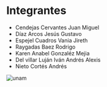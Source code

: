 # Integrantes

* Cendejas Cervantes Juan Miguel
* Díaz Arcos Jesús Gustavo
* Espejel Cuadros Vania Jireth
* Raygadas Baez Rodrigo
* Karen Anabel Gonzaléz Mejia
* Del villar Luján Iván Andrés Alexis
* Nieto Cortés Andrés


![unam](.assets/../assets/img/UNAM.jpg)
